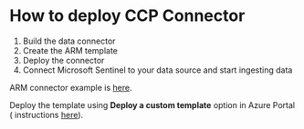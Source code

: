 ﻿# How to deploy CCP Connector

1. Build the data connector
2. Create the ARM template
3. Deploy the connector
4. Connect Microsoft Sentinel to your data source and start ingesting data

ARM connector example is [here](https://webeudatastorage.blob.core.windows.net/cafiles/ccp-connector.json).

Deploy the template using **Deploy a custom template** option in Azure Portal (
instructions [here](https://learn.microsoft.com/en-us/azure/azure-resource-manager/templates/quickstart-create-templates-use-the-portal#edit-and-deploy-the-template)).
